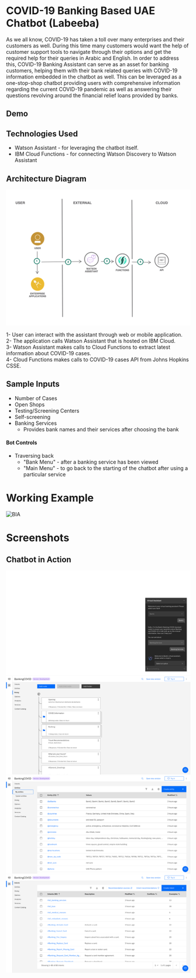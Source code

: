 # COVID-19 Banking Based UAE Chatbot (Labeeba)

As we all know, COVID-19 has taken a toll over many enterprises and their customers as well. During this time many customers would want the help of customer support tools to navigate through their options and get the required help for their queries in Arabic and English. In order to address this, COVID-19 Banking Assistant can serve as an asset for banking customers, helping them with their bank related queries with COVID-19 information embedded in the chatbot as well. This can be leveraged as a one-stop-shop chatbot providing users with comprehensive information regarding the current COVID-19 pandemic as well as answering their questions revolving around the financial relief loans provided by banks. 

## Demo


## Technologies Used

-   Watson Assistant - for leveraging the chatbot itself.
-   IBM Cloud Functions - for connecting Watson Discovery to Watson Assistant


## Architecture Diagram

![Architecture Diagram Banking UAE COVID-19 Chatbot](Pictures/mycatalog-architecture-diagram-template.png)

1- User can interact with the assistant through web or mobile application. <br />
2- The application calls Watson Assistant that is hosted on IBM Cloud. <br />
3- Watson Assistant makes calls to Cloud Functions to extract latest information about COVID-19 cases. <br />
4- Cloud Functions makes calls to COVID-19 cases API from Johns Hopkins CSSE.

## Sample Inputs

- Number of Cases
- Open Shops 
- Testing/Screening Centers
- Self-screening
- Banking Services
  - Provides bank names and their services after choosing the bank

#### Bot Controls
- Traversing back
  - "Bank Menu" - after a banking service has been viewed 
  - "Main Menu" - to go back to the starting of the chatbot after using a particular service

# Working Example
![BIA](Pictures/Assistant_Working.gif)

# Screenshots

## Chatbot in Action

![BIA](Pictures/Cloud_Foundry.png)
![BIA](Pictures/Watson_Assistant-1.png)
![BIA](Pictures/Watson_Assistant-2.png)
![BIA](Pictures/Watson_Assistant-3.png)
